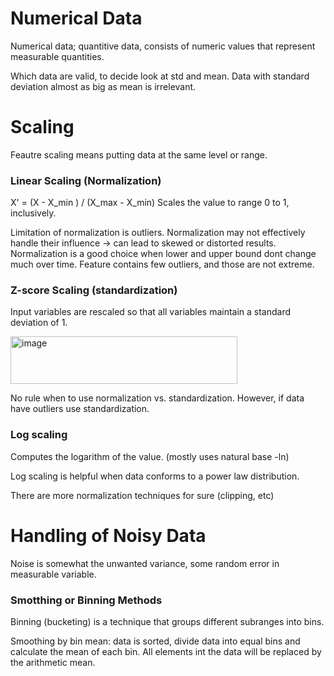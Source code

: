 # Numerical Data

Numerical data; quantitive data, consists of numeric values that represent measurable quantities. 

Which data are valid, to decide look at std and mean. Data with standard deviation almost as big as mean is irrelevant. 

# Scaling
Feautre scaling means putting data at the same level or range.

### Linear Scaling (Normalization)
X' = (X - X_min ) / (X_max - X_min)
Scales the value to range 0 to 1, inclusively.

Limitation of normalization is outliers. Normalization may not effectively handle their influence -> can lead to skewed or distorted results.
Normalization is a good choice when lower and upper bound dont change much over time. Feature contains few outliers, and those are not extreme.

### Z-score Scaling (standardization)
Input variables are rescaled so that all variables maintain a standard deviation of 1.

<img width="363" height="76" alt="image" src="https://github.com/user-attachments/assets/96fede4b-3fd6-4cb0-967b-7446c50ccb5a" />

No rule when to use normalization vs. standardization. However, if data have outliers use standardization.

### Log scaling

Computes the logarithm of the value. (mostly uses natural base -ln)

Log scaling is helpful when data conforms to a power law distribution.

There are more normalization techniques for sure (clipping, etc)

# Handling of Noisy Data
Noise is somewhat the unwanted variance, some random error in measurable variable.


### Smotthing or Binning Methods

Binning (bucketing) is a technique that groups different subranges into bins. 

Smoothing by bin mean: data is sorted, divide data into equal bins and calculate the mean of each bin. All elements int the data will be replaced by the arithmetic mean.





























